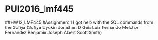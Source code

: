 # PUI2016_lmf445

##HW12_LMF445
#Assignment 1
I got help with the SQL commands from the Sofiya
(Sofiya Elyukin Jonathan D Geis Luis Fernando Melchor Fernandez Benjamin Joseph Alpert Scott Smith)


